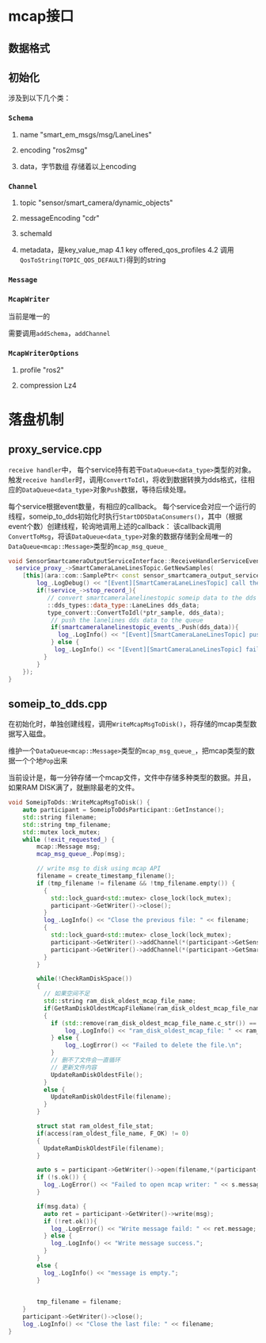 

# mcap接口


## 数据格式





## 初始化
涉及到以下几个类：
### `Schema`
1. name
"smart_em_msgs/msg/LaneLines"

2. encoding
"ros2msg"

3. data，字节数组
存储着以上encoding

### `Channel`
1. topic
"sensor/smart_camera/dynamic_objects"

2. messageEncoding
"cdr"

3. schemaId

4. metadata，是key_value_map
4.1 key
offered_qos_profiles
4.2 
调用`QosToString(TOPIC_QOS_DEFAULT)`得到的string

### `Message`


### `McapWriter`
当前是唯一的

需要调用`addSchema`，`addChannel`
    
### `McapWriterOptions`
1. profile
"ros2"

2. compression
Lz4




# 落盘机制
## proxy_service.cpp
`receive handler`中，
每个service持有若干`DataQueue<data_type>`类型的对象。
触发`receive handler`时，调用`ConvertToIdl`，将收到数据转换为dds格式，往相应的`DataQueue<data_type>`对象`Push`数据，等待后续处理。

每个service根据event数量，有相应的callback。
每个service会对应一个运行的线程，someip_to_dds初始化时执行`StartDDSDataConsumers()`，其中（根据event个数）创建线程，轮询地调用上述的callback：
该callback调用`ConvertToMsg`，将该`DataQueue<data_type>`对象的数据存储到全局唯一的`DataQueue<mcap::Message>`类型的`mcap_msg_queue_`


```cpp
void SensorSmartcameraOutputServiceInterface::ReceiveHandlerServiceEventSmartCameraLaneLinesTopic() {
  service_proxy_->SmartCameraLaneLinesTopic.GetNewSamples(
    [this](ara::com::SamplePtr< const sensor_smartcamera_output_service::proxy::events::SmartCameraLaneLinesTopic::SampleType> ptr_sample) {
    	log_.LogDebug() << "[Event][SmartCameraLaneLinesTopic] call the FastDDS forwarding function";
        if(!service_->stop_record_){
           // convert smartcameralanelinestopic someip data to the dds data
           ::dds_types::data_type::LaneLines dds_data;
           type_convert::ConvertToIdl(*ptr_sample, dds_data); 
            // push the lanelines dds data to the queue
            if(smartcameralanelinestopic_events_.Push(dds_data)){
              log_.LogInfo() << "[Event][SmartCameraLaneLinesTopic] push success.";   
            } else {                                                                 
             log_.LogInfo() << "[Event][SmartCameraLaneLinesTopic] failed to push.";
          }
        }
    });
}
```


## someip_to_dds.cpp
在初始化时，单独创建线程，调用`WriteMcapMsgToDisk()`，将存储的mcap类型数据写入磁盘。

维护一个`DataQueue<mcap::Message>`类型的`mcap_msg_queue_`，把mcap类型的数据一个个地`Pop`出来

当前设计是，每一分钟存储一个mcap文件，文件中存储多种类型的数据。并且，如果RAM DISK满了，就删除最老的文件。

```cpp
void SomeipToDds::WriteMcapMsgToDisk() {
    auto participant = SomeipToDdsParticipant::GetInstance();
    std::string filename;
    std::string tmp_filename;
    std::mutex lock_mutex;
    while (!exit_requested_) {
        mcap::Message msg;
        mcap_msg_queue_.Pop(msg);

        // write msg to disk using mcap API
        filename = create_timestamp_filename();
        if (tmp_filename != filename && !tmp_filename.empty()) {
          {
            std::lock_guard<std::mutex> close_lock(lock_mutex);
            participant->GetWriter()->close();
          }
          log_.LogInfo() << "Close the previous file: " << filename;
          {
            std::lock_guard<std::mutex> close_lock(lock_mutex);
            participant->GetWriter()->addChannel(*(participant->GetSensorSmartCameraDynamicObjectsChannel()));
            participant->GetWriter()->addChannel(*(participant->GetSmartCameraLaneLinesChannel()));
          }
        }

        while(!CheckRamDiskSpace())
        {
          // 如果空间不足
          std::string ram_disk_oldest_mcap_file_name;
          if(GetRamDiskOldestMcapFileName(ram_disk_oldest_mcap_file_name))
          {
            if (std::remove(ram_disk_oldest_mcap_file_name.c_str()) == 0) {
                log_.LogInfo() << "ram_disk_oldest_mcap_file: " << ram_disk_oldest_mcap_file_name <<" was successfully deleted.\n";
            } else {
                log_.LogError() << "Failed to delete the file.\n";
            }
            // 删不了文件会一直循环
            // 更新文件内容
            UpdateRamDiskOldestFile();
          }
          else {
            UpdateRamDiskOldestFile(filename);
          }
        }

        struct stat ram_oldest_file_stat;
        if(access(ram_oldest_file_name, F_OK) != 0)
        {
          UpdateRamDiskOldestFile(filename);
        }

        auto s = participant->GetWriter()->open(filename,*(participant->GetOptions()));
        if (!s.ok()) {
          log_.LogError() << "Failed to open mcap writer: " << s.message;
        }

        if(msg.data) {
          auto ret = participant->GetWriter()->write(msg);
          if (!ret.ok()){
            log_.LogError() << "Write message faild: " << ret.message;
          } else {
            log_.LogInfo() << "Write message success.";
          }
        }
        else {
          log_.LogInfo() << "message is empty.";
        }
        

        tmp_filename = filename;
    }
    participant->GetWriter()->close();
    log_.LogInfo() << "Close the last file: " << filename;
}
```















